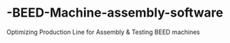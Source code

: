 # -BEED-Machine-assembly-software
Optimizing Production Line for Assembly &amp; Testing BEED machines
